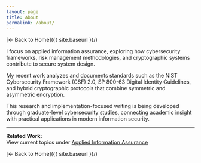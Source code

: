 ```yaml
---
layout: page
title: About
permalink: /about/
---
```


[← Back to Home]({{ site.baseurl }}/)

I focus on applied information assurance, exploring how cybersecurity frameworks, risk management methodologies, and cryptographic systems contribute to secure system design.  

My recent work analyzes and documents standards such as the NIST Cybersecurity Framework (CSF) 2.0, SP 800-63 Digital Identity Guidelines, and hybrid cryptographic protocols that combine symmetric and asymmetric encryption.  

This research and implementation-focused writing is being developed through graduate-level cybersecurity studies, connecting academic insight with practical applications in modern information security.

---
**Related Work:**  
View current topics under [Applied Information Assurance](/ia/)

[← Back to Home]({{ site.baseurl }}/)
